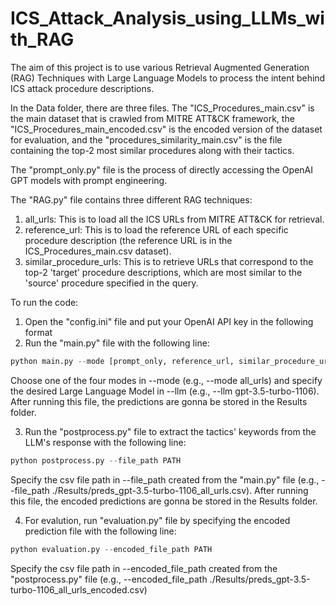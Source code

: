 # ICS_Attack_Analysis_using_LLMs_with_RAG

The aim of this project is to use various Retrieval Augmented Generation (RAG) Techniques with Large Language Models to process the intent behind ICS attack procedure descriptions.

In the Data folder, there are three files. The "ICS_Procedures_main.csv" is the main dataset that is crawled from MITRE ATT&CK framework, the "ICS_Procedures_main_encoded.csv" is the encoded version of the dataset for evaluation, and the "procedures_similarity_main.csv" is the file containing the top-2 most similar procedures along with their tactics.


The "prompt_only.py" file is the process of directly accessing the OpenAI GPT models with prompt engineering. 

The "RAG.py" file contains three different RAG techniques:
1) all_urls: This is to load all the ICS URLs from MITRE ATT&CK for retrieval.
2) reference_url: This is to load the reference URL of each specific procedure description (the reference URL is in the ICS_Procedures_main.csv dataset).
3) similar_procedure_urls: This is to retrieve URLs that correspond to the top-2 'target' procedure descriptions, which are most similar to the 'source' procedure specified in the query.

To run the code:

1) Open the "config.ini" file and put your OpenAI API key in the following format
2) Run the "main.py" file with the following line:
```python
python main.py --mode [prompt_only, reference_url, similar_procedure_urls, all_urls] --llm [LLM]
```
Choose one of the four modes in --mode (e.g., --mode all_urls) and specify the desired Large Language Model in --llm (e.g., --llm gpt-3.5-turbo-1106). After running this file, the predictions are gonna be stored in the Results folder.


3) Run the "postprocess.py" file to extract the tactics' keywords from the LLM's response with the following line:
```python
python postprocess.py --file_path PATH
```
Specify the csv file path in --file_path created from the "main.py" file (e.g., --file_path ./Results/preds_gpt-3.5-turbo-1106_all_urls.csv). After running this file, the encoded predictions are gonna be stored in the Results folder.

4) For evalution, run "evaluation.py" file by specifying the encoded prediction file with the following line:
```python
python evaluation.py --encoded_file_path PATH
```
Specify the csv file path in --encoded_file_path created from the "postprocess.py" file (e.g., --encoded_file_path ./Results/preds_gpt-3.5-turbo-1106_all_urls_encoded.csv)


